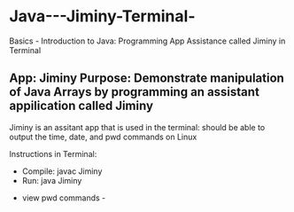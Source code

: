 # Java---Jiminy-Terminal-
Basics - Introduction to Java: Programming App Assistance called Jiminy in Terminal

App: Jiminy
Purpose: Demonstrate manipulation of Java Arrays by programming an assistant appilication called Jiminy
-------------------------------------------------------------------------
Jiminy is an assitant app that is used in the terminal: should be able to
output the time, date, and pwd commands on Linux

Instructions in Terminal:
   * Compile: javac Jiminy
   * Run: java Jiminy
   - view pwd commands -
   
